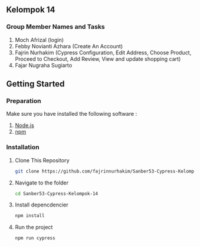 ## Kelompok 14

### Group Member Names and Tasks

1. Moch Afrizal (login)
2. Febby Novianti Azhara (Create An Account)
3. Fajrin Nurhakim (Cypress Configuration, Edit Address, Choose Product, Proceed to Checkout, Add Review, View and update shopping cart)
4. Fajar Nugraha Sugiarto

## Getting Started

### Preparation

Make sure you have installed the following software :

1. [Node.js](https://nodejs.org/)
2. [npm](https://www.npmjs.com/)

### Installation

1. Clone This Repository

    ```bash
    git clone https://github.com/fajrinnurhakim/Sanber53-Cypress-Kelompok-14.git

    ```

2. Navigate to the folder

    ```bash
    cd Sanber53-Cypress-Kelompok-14

    ```

3. Install depencdencier

    ```bash
    npm install

    ```

4. Run the project
    ```bash
    npm run cypress
    ```
